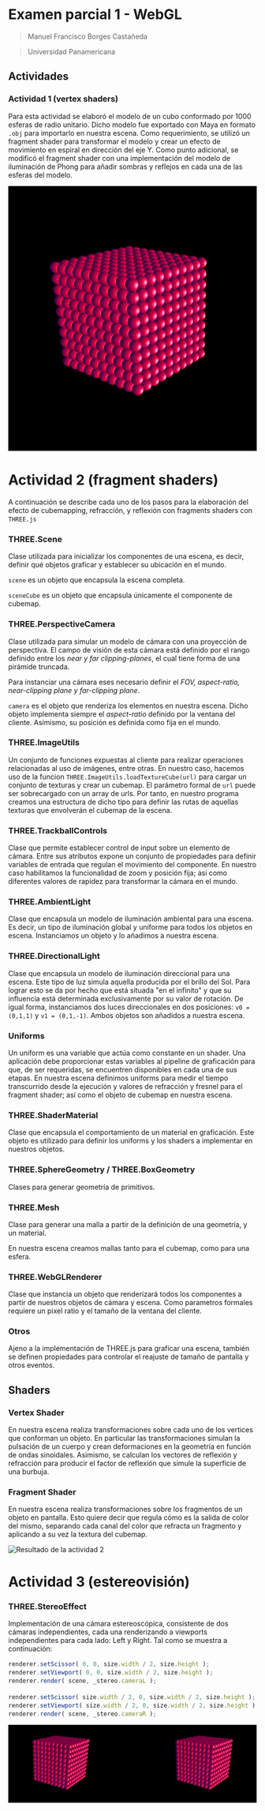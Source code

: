 # Examen parcial 1 - WebGL

> Manuel Francisco Borges Castañeda

> Universidad Panamericana


## Actividades

### Actividad 1 (vertex shaders)

Para esta actividad se elaboró el modelo de un cubo conformado por 1000 esferas de radio unitario. Dicho modelo fue exportado con Maya en formato ```.obj``` para importarlo en nuestra escena. Como requerimiento, se utilizó un fragment shader para transformar el modelo y crear un efecto de movimiento en espiral en dirección del eje Y. Como punto adicional, se modificó el fragment shader con una implementación del modelo de iluminación de Phong para añadir sombras y reflejos en cada una de las esferas del modelo.

![Resultado de la actividad 1. Un cubo formado con esferas unitarias, y procesado con vertex y fragment shaders](/assets/01a.PNG)

# Actividad 2 (fragment shaders)

A continuación se describe cada uno de los pasos para la elaboración del efecto de cubemapping, refracción, y reflexión con fragments shaders con ```THREE.js```

### THREE.Scene
Clase utilizada para inicializar los componentes de una escena, es decir, definir qué objetos graficar y establecer su ubicación en el mundo.

```scene``` es un objeto que encapsula la escena completa.

```sceneCube``` es un objeto que encapsula únicamente el componente de cubemap.

### THREE.PerspectiveCamera
Clase utilizada para simular un modelo de cámara con una proyección de perspectiva. El campo de visión de esta cámara está definido por el rango definido entre los *near y far clipping-planes*, el cual tiene forma de una pirámide truncada.
 
 Para instanciar una cámara eses necesario definir el *FOV, aspect-ratio, near-clipping plane y far-clipping plane*.

```camera``` es el objeto que renderiza los elementos en nuestra escena. Dicho objeto implementa siempre el *aspect-ratio* definido por la ventana del cliente. Asimismo, su posición es definida como fija en el mundo.

### THREE.ImageUtils

Un conjunto de funciones expuestas al cliente para realizar operaciones relacionadas al uso de imágenes, entre otras. En nuestro caso, hacemos uso de la funcion ```THREE.ImageUtils.loadTextureCube(url)``` para cargar un conjunto de texturas y crear un cubemap. El parámetro formal de ```url``` puede ser sobrecargado con un array de urls. Por tanto, en nuestro programa creamos una estructura de dicho tipo para definir las rutas de aquellas texturas que envolverán el cubemap de la escena.

### THREE.TrackballControls

Clase que permite establecer control de input sobre un elemento de cámara. Entre sus atributos expone un conjunto de propiedades para definir variables de entrada que regulan el movimiento del componente. En nuestro caso habilitamos la funcionalidad de zoom y posición fija; así como diferentes valores de rapidez para transformar la cámara en el mundo.

### THREE.AmbientLight

Clase que encapsula un modelo de iluminación ambiental para una escena. Es decir, un tipo de iluminación global y uniforme para todos los objetos en escena. Instanciamos un objeto y lo añadimos a nuestra escena.

### THREE.DirectionalLight

Clase que encapsula un modelo de iluminación direccional para una escena. Este tipo de luz simula aquella producida por el brillo del Sol. Para lograr esto se da por hecho que está situada "en el infinito" y que su influencia está determinada exclusivamente por su valor de rotación. De igual forma, instanciamos dos luces direccionales en dos posiciones: ```v0 = (0,1,1)``` y ```v1 = (0,1,-1)```. Ambos objetos son añadidos a nuestra escena.

### Uniforms

Un uniform es una variable que actúa como constante en un shader. Una aplicación debe proporcionar estas variables al pipeline de graficación para que, de ser requeridas, se encuentren disponibles en cada una de sus etapas. En nuestra escena definimos uniforms para medir el tiempo transcurrido desde la ejecución y valores de refracción y fresnel para el fragment shader; así como el objeto de cubemap en nuestra escena.

### THREE.ShaderMaterial
Clase que encapsula el comportamiento de un material en graficación. Este objeto es utilizado para definir los uniforms y los shaders a implementar en nuestros objetos.

### THREE.SphereGeometry / THREE.BoxGeometry
Clases para generar geometría de primitivos.

### THREE.Mesh
Clase para generar una malla a partir de la definición de una geometría, y un material.

En nuestra escena creamos mallas tanto para el cubemap, como para una esfera.

### THREE.WebGLRenderer
Clase que instancia un objeto que renderizará todos los componentes a partir de nuestros objetos de cámara y escena. Como parametros formales requiere un pixel ratio y el tamaño de la ventana del cliente.


### Otros
Ajeno a la implementación de THREE.js para graficar una escena, también se definen propiedades para controlar el reajuste de tamaño de pantalla y otros eventos.

## Shaders

### Vertex Shader

En nuestra escena realiza transformaciones sobre cada uno de los vertices que conforman un objeto. En particular las transformaciones simulan la pulsación de un cuerpo y crean deformaciones en la geometría en función de ondas sinoidales. Asimismo, se calculan los vectores de reflexión y refracción para producir el factor de reflexión que simule la superficie de una burbuja.

### Fragment Shader

En nuestra escena realiza transformaciones sobre los fragmentos de un objeto en pantalla. Esto quiere decir que regula cómo es la salida de color del mismo, separando cada canal del color que refracta un fragmento y aplicando a su vez la textura del cubemap.

![Resultado de la actividad 2](/assets/02a.PNG)


# Actividad 3 (estereovisión)


### THREE.StereoEffect

Implementación de una cámara estereoscópica, consistente de dos cámaras independientes, cada una renderizando a viewports independientes para cada lado: Left y Right. Tal como se muestra a continuación:

```javascript
renderer.setScissor( 0, 0, size.width / 2, size.height );
renderer.setViewport( 0, 0, size.width / 2, size.height );
renderer.render( scene, _stereo.cameraL );

renderer.setScissor( size.width / 2, 0, size.width / 2, size.height );
renderer.setViewport( size.width / 2, 0, size.width / 2, size.height );
renderer.render( scene, _stereo.cameraR );
```

![Resultado de la actividad 3. Un cubo formado con esferas unitarias, y procesado con vertex y fragment shaders visualizado con un efecto de estereoscopía](/assets/03a.PNG)
